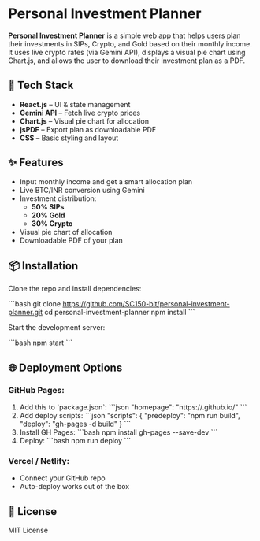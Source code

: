 # Personal Investment Planner

**Personal Investment Planner** is a simple web app that helps users plan their investments in SIPs, Crypto, and Gold based on their monthly income. It uses live crypto rates (via Gemini API), displays a visual pie chart using Chart.js, and allows the user to download their investment plan as a PDF.

## 🔧 Tech Stack

- **React.js** – UI & state management  
- **Gemini API** – Fetch live crypto prices  
- **Chart.js** – Visual pie chart for allocation  
- **jsPDF** – Export plan as downloadable PDF  
- **CSS** – Basic styling and layout  

## ✨ Features

- Input monthly income and get a smart allocation plan
- Live BTC/INR conversion using Gemini
- Investment distribution:  
  - **50% SIPs**  
  - **20% Gold**  
  - **30% Crypto**
- Visual pie chart of allocation
- Downloadable PDF of your plan

## 📦 Installation

Clone the repo and install dependencies:

\`\`\`bash
git clone https://github.com/SC150-bit/personal-investment-planner.git
cd personal-investment-planner
npm install
\`\`\`

Start the development server:

\`\`\`bash
npm start
\`\`\`

## 🌐 Deployment Options

### GitHub Pages:
1. Add this to \`package.json\`:
\`\`\`json
"homepage": "https://<username>.github.io/<repo-name>"
\`\`\`
2. Add deploy scripts:
\`\`\`json
"scripts": {
  "predeploy": "npm run build",
  "deploy": "gh-pages -d build"
}
\`\`\`
3. Install GH Pages:
\`\`\`bash
npm install gh-pages --save-dev
\`\`\`
4. Deploy:
\`\`\`bash
npm run deploy
\`\`\`

### Vercel / Netlify:
- Connect your GitHub repo
- Auto-deploy works out of the box

## 📄 License

MIT License
